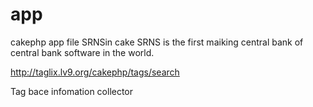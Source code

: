 app
===

cakephp app file SRNSin cake
 SRNS is the first maiking central bank of central bank software in the world.
 
http://taglix.lv9.org/cakephp/tags/search

Tag bace infomation collector
